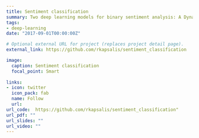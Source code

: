 ```yaml
---
title: Sentiment classification
summary: Two deep learning models for binary sentiment analysis: A Dynamic CNN model, also known as Kim CNN and a Long Short-Term Memory (LSTM) model. Those models were tested under two datasets: the IMDB dataset and the Cornell movie review dataset. 
tags:
- deep-learning
date: "2017-09-01T00:00:00Z"

# Optional external URL for project (replaces project detail page).
external_link: https://github.com/rkapsalis/sentiment_classification

image:
  caption: Sentiment classification
  focal_point: Smart
  
links:
- icon: twitter
  icon_pack: fab
  name: Follow
  url: 
url_code:  https://github.com/rkapsalis/sentiment_classification"
url_pdf: ""
url_slides: ""
url_video: ""
---
```

